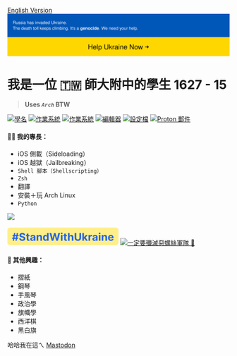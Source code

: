 [English Version](https://github.com/olivertzeng/olivertzeng/blob/main/README.md)
[![支援烏克蘭 🇺🇦](https://raw.githubusercontent.com/vshymanskyy/StandWithUkraine/main/banner2-direct.svg)](https://stand-with-ukraine.pp.ua)
# 我是一位 🇹🇼 師大附中的學生 1627 - 15
> **Uses *`Arch`* BTW**

[![學名](https://img.shields.io/badge/Species-Homo_sapiens-success?style=flat-square&logo=mailchimp&logoColor=white)](https://en.wikipedia.org/wiki/Homo_sapiens)
[![作業系統](https://img.shields.io/badge/OS-ArchLinux-informational?style=flat-square&logo=archlinux&logoColor=white)](https://en.wikipedia.org/wiki/Linux)
[![作業系統](https://img.shields.io/badge/OS-macOS-informational?style=flat-square&logo=apple&logoColor=white)](https://en.wikipedia.org/wiki/MacOS)
[![編輯器](https://img.shields.io/badge/Editor-Vim-blue?style=flat-square&logo=vim&logoColor=white)](https://vim.org/)
[![設定檔](https://img.shields.io/badge/Setup-Dotfiles-blue?style=flat-square&logo=when-i-work&logoColor=white)](https://github.com/olivertzeng/dotfiles)
[![Proton 郵件](https://img.shields.io/badge/Email%20service-Proton%20Mail-informational?style=flat-square&color=8B89CC&logo=protonmail&logoColor=white)](https://proton.me/mail)

#### 🤹‍♂️ 我的專長：
* iOS 側載（Sideloading）
* iOS 越獄（Jailbreaking）
* `Shell 腳本（Shellscripting）`
* `Zsh`
* 翻譯
* 安裝＋玩 Arch Linux
* `Python`

<a href="https://github.com/olivertzeng">
  <img height="137px" src="https://github-readme-stats.vercel.app/api?username=olivertzeng&show_icons=true&include_all_commits=true&count_private=false&text_color=000&icon_color=000&bg_color=0,ea6161,ffc64d,fffc4d,52fa5a" />

[![支援烏克蘭 🇺🇦](https://raw.githubusercontent.com/vshymanskyy/StandWithUkraine/main/badges/StandWithUkraine.svg)](https://stand-with-ukraine.pp.ua)
[![一定要殲滅惡螺絲軍隊 🔩](https://raw.githubusercontent.com/vshymanskyy/StandWithUkraine/main/badges/RussianWarship.svg)](https://stand-with-ukraine.pp.ua)

#### 🔬 其他興趣：
* 摺紙
* 鋼琴
* 手風琴
* 政治學
* 旗幟學
* 西洋棋
* 黑白旗

哈哈我在這ㄟ
<a rel="me" href="https://mastodon.social/@olivertzeng">Mastodon</a>

